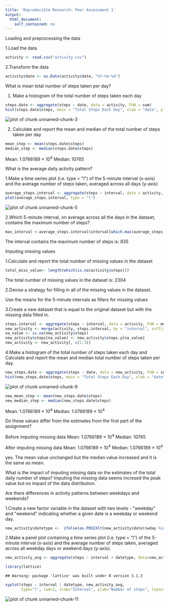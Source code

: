 ```yaml
---
title: 'Reproducible Research: Peer Assessment 1'
output:
  html_document:
    self_contained: no
---
```


Loading and preprocessing the data

1.Load the data 

```r
activity <- read.csv("activity.csv")
```

2.Transform the data 

```r
activity$date <- as.Date(activity$date, "%Y-%m-%d")
```

What is mean total number of steps taken per day?


1. Make a histogram of the total number of steps taken each day

```r
steps.date <- aggregate(steps ~ date, data = activity, FUN = sum)
hist(steps.date$steps, main = "Total Steps Each Day", xlab = "date", ylab = "steps", col="blue")
```

![plot of chunk unnamed-chunk-3](figure/unnamed-chunk-3-1.png) 

2. Calculate and report the mean and median of the total number of steps taken per day

```r
mean_step <- mean(steps.date$steps)
median_step <- median(steps.date$steps)
```
Mean: 1.0766189 &times; 10<sup>4</sup>
Median: 10765

What is the average daily activity pattern?

1.Make a time series plot (i.e. type = "l") of the 5-minute interval (x-axis) and the average number of steps taken, averaged across all days (y-axis)

```r
average_steps.interval <- aggregate(steps ~ interval, data = activity, FUN = mean)
plot(average_steps.interval, type = "l")
```

![plot of chunk unnamed-chunk-5](figure/unnamed-chunk-5-1.png) 

2.Which 5-minute interval, on average across all the days in the dataset, contains the maximum number of steps?

```r
max_interval <-average_steps.interval$interval[which.max(average_steps.interval$steps)]
```
The interval contains the maximum number of steps is: 835

Imputing missing values

1.Calculate and report the total number of missing values in the dataset 


```r
total_miss_value<- length(which(is.na(activity$steps)))
```
The total number of missing values in the dataset is: 2304 

2.Devise a strategy for filling in all of the missing values in the dataset.
      
  Use the means for the 5-minute intervals as fillers for missing values

3.Create a new dataset that is equal to the original dataset but with the missing data filled in.

```r
steps.interval <- aggregate(steps ~ interval, data = activity, FUN = mean)
new_activity <- merge(activity, steps.interval, by = "interval", suffixes = c("", ".y"))
na_value <- is.na(new_activity$steps)
new_activity$steps[na_value] <- new_activity$steps.y[na_value]
new_activity <- new_activity[, c(1:3)]
```


4.Make a histogram of the total number of steps taken each day and Calculate and report the mean and median total number of steps taken per day.


```r
new_steps.date <- aggregate(steps ~ date, data = new_activity, FUN = sum)
hist(new_steps.date$steps, main = "Total Steps Each Day", xlab = "date", ylab = "steps", col="Red")
```

![plot of chunk unnamed-chunk-9](figure/unnamed-chunk-9-1.png) 

```r
new_mean_step <- mean(new_steps.date$steps)
new_median_step <- median(new_steps.date$steps)
```
Mean: 1.0766189 &times; 10<sup>4</sup>
Median: 1.0766189 &times; 10<sup>4</sup>

Do these values differ from the estimates from the first part of the assignment? 
  
  Before imputing missing data
  Mean: 1.0766189 &times; 10<sup>4</sup>
  Median: 10765

  After imputing missing data
  Mean: 1.0766189 &times; 10<sup>4</sup>
  Median: 1.0766189 &times; 10<sup>4</sup>
  
  yes.  The mean value unchanged but the median value increased and it is the same as mean.
  
What is the impact of imputing missing data on the estimates of the total daily number of steps?
  Imputing the missing data seems incresed the peak value but no impact of the data distribution.
  
Are there differences in activity patterns between weekdays and weekends?

1.Create a new factor variable in the dataset with two levels - "weekday" and "weekend" indicating whether a given date is a weekday or weekend day.


```r
new_activity$datetype <-  ifelse(as.POSIXlt(new_activity$date)$wday %in% c(0,6), 'weekend', 'weekday')
```

2.Make a panel plot containing a time series plot (i.e. type = "l") of the 5-minute interval (x-axis) and the average number of steps taken, averaged across all weekday days or weekend days (y-axis).


```r
new_activity_avg <- aggregate(steps ~ interval + datetype, data=new_activity, mean)

library(lattice)
```

```
## Warning: package 'lattice' was built under R version 3.1.3
```

```r
xyplot(steps ~ interval | datetype, new_activity_avg, 
       type="l", lwd=1, xlab="Interval", ylab="Number of steps", layout=c(1,2))
```

![plot of chunk unnamed-chunk-11](figure/unnamed-chunk-11-1.png) 
